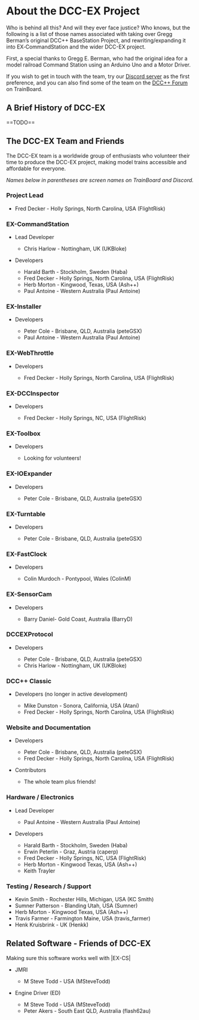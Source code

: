 # About the DCC-EX Project

Who is behind all this? And will they ever face justice? Who knows, but the following is a list of those names associated with taking over Gregg Berman’s original DCC++ BaseStation Project, and rewriting/expanding it into EX‑CommandStation and the wider DCC-EX project.

First, a special thanks to Gregg E. Berman, who had the original idea for a model railroad Command Station using an Arduino Uno and a Motor Driver.

If you wish to get in touch with the team, try our [Discord server](/support/1-discord.md) as the first preference, and you can also find some of the team on the [DCC++ Forum](https://www.trainboard.com/highball/index.php?forums/dcc.177/) on TrainBoard.

## A Brief History of DCC-EX

==TODO==

## The DCC-EX Team and Friends

The DCC-EX team is a worldwide group of enthusiasts who volunteer their time to produce the DCC-EX project, making model trains accessible and affordable for everyone.

*Names below in parentheses are screen names on TrainBoard and Discord.*

### Project Lead

- Fred Decker - Holly Springs, North Carolina, USA (FlightRisk)

### EX-CommandStation

- Lead Developer

    - Chris Harlow - Nottingham, UK (UKBloke)

- Developers

    - Harald Barth - Stockholm, Sweden (Haba)
    - Fred Decker - Holly Springs, North Carolina, USA (FlightRisk)
    - Herb Morton - Kingwood, Texas, USA (Ash++)
    - Paul Antoine - Western Australia (Paul Antoine)

### EX-Installer

- Developers

    - Peter Cole - Brisbane, QLD, Australia (peteGSX)
    - Paul Antoine - Western Australia (Paul Antoine)

### EX-WebThrottle

- Developers

    - Fred Decker - Holly Springs, North Carolina, USA (FlightRisk)

### EX-DCCInspector

- Developers

    - Fred Decker - Holly Springs, NC, USA (FlightRisk)

### EX-Toolbox

- Developers

    - Looking for volunteers!

### EX-IOExpander

- Developers

    - Peter Cole - Brisbane, QLD, Australia (peteGSX)

### EX-Turntable

- Developers

    - Peter Cole - Brisbane, QLD, Australia (peteGSX)

### EX-FastClock

- Developers

    - Colin Murdoch - Pontypool, Wales (ColinM)

### EX-SensorCam

- Developers

    - Barry Daniel- Gold Coast, Australia (BarryD)

### DCCEXProtocol

- Developers

    - Peter Cole - Brisbane, QLD, Australia (peteGSX)
    - Chris Harlow - Nottingham, UK (UKBloke)

### DCC++ Classic

- Developers (no longer in active development)

    - Mike Dunston - Sonora, California, USA (Atani)
    - Fred Decker - Holly Springs, North Carolina, USA (FlightRisk)

### Website and Documentation

- Developers

    - Peter Cole - Brisbane, QLD, Australia (peteGSX)
    - Fred Decker - Holly Springs, North Carolina, USA (FlightRisk)

- Contributors

    - The whole team plus friends!

### Hardware / Electronics

- Lead Developer

    - Paul Antoine - Western Australia (Paul Antoine)

- Developers

    - Harald Barth - Stockholm, Sweden (Haba)
    - Erwin Peterlin - Graz, Austria (caperp)
    - Fred Decker - Holly Springs, NC, USA (FlightRisk)
    - Herb Morton - Kingwood Texas, USA (Ash++)
    - Keith Trayler

### Testing / Research / Support

- Kevin Smith - Rochester Hills, Michigan, USA (KC Smith)
- Sumner Patterson - Blanding Utah, USA (Sumner)
- Herb Morton - Kingwood Texas, USA (Ash++)
- Travis Farmer - Farmington Maine, USA (travis_farmer)
- Henk Kruisbrink - UK (Henkk)

## Related Software - Friends of DCC-EX

Making sure this software works well with |EX-CS|

- JMRI
  
    - M Steve Todd - USA (MSteveTodd)

- Engine Driver (ED)
  
    - M Steve Todd - USA (MSteveTodd)
    - Peter Akers - South East QLD, Australia (flash62au)
